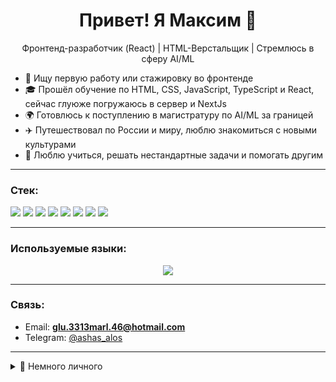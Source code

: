 <h1 align="center">Привет! Я Максим 👋</h1>
<p align="center">Фронтенд-разработчик (React) | HTML-Верстальщик | Стремлюсь в сферу AI/ML</p>

- 🔭 Ищу первую работу или стажировку во фронтенде
- 🎓 Прошёл обучение по HTML, CSS, JavaScript, TypeScript и React, сейчас глуюже погружаюсь в сервер и NextJs
- 🌍 Готовлюсь к поступлению в магистратуру по AI/ML за границей
- ✈️ Путешествовал по России и миру, люблю знакомиться с новыми культурами
- 💬 Люблю учиться, решать нестандартные задачи и помогать другим

---

### Стек:
<p>
  <img src="https://img.shields.io/badge/HTML5-E34F26?logo=html5&logoColor=white" />
  <img src="https://img.shields.io/badge/CSS3-1572B6?logo=css3&logoColor=white" />
  <img src="https://img.shields.io/badge/JavaScript-F7DF1E?logo=javascript&logoColor=black" />
  <img src="https://img.shields.io/badge/TypeScript-3178C6?logo=typescript&logoColor=white" />
  <img src="https://img.shields.io/badge/React-20232A?logo=react&logoColor=61DAFB" />
  <img src="https://img.shields.io/badge/Next.js-000000?logo=nextdotjs&logoColor=white" />
  <img src="https://img.shields.io/badge/Figma-F24E1E?logo=figma&logoColor=white" />
  <img src="https://img.shields.io/badge/Git-F05032?logo=git&logoColor=white" />
</p>

---

### Используемые языки:
<p align="center">
  <img src="https://github-readme-stats.vercel.app/api/top-langs/?username=shch-00&layout=compact&langs_count=8&theme=tokyonight" />
</p>


---

### Связь:
- Email: **<a href="mailto:glu.3313marl.46@hotmail.com">glu.3313marl.46@hotmail.com</a>**
- Telegram: [@ashas_alos](https://t.me/ashas_alos)

---

<details>
<summary>🧊 Немного личного</summary>

- 🎮 Увлекаюсь видеоиграми и разрабатываю мини-приложения
- 💡 Мечтаю создать AI-проект с пользой для людей
- 📘 Люблю учиться новому — от экологии до интерфейсов

</details>
